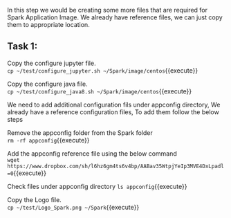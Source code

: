 In this step we would be creating some more files that are required for Spark Application Image.
We already have reference files, we can just copy them to appropriate location.

## Task 1:

Copy the configure jupyter file.<br>
`cp ~/test/configure_jupyter.sh ~/Spark/image/centos`{{execute}}

Copy the configure java file.<br>
`cp ~/test/configure_java8.sh ~/Spark/image/centos`{{execute}}

We need to add additional configuration fils under appconfig directory, We already have a reference configuration files, To add them follow the below steps<br>

Remove the appconfig folder from the Spark folder<br>
`rm -rf appconfig`{{execute}}

Add the appconfig reference file using the below command<br>
`wget https://www.dropbox.com/sh/l6hz6gm4ts6v4bp/AABav35WtpjYeIp3MVE4DxLpadl=0`{{execute}}

Check files under appconfig directory
`ls appconfig`{{execute}}

Copy the Logo file.
<br>
`cp ~/test/Logo_Spark.png ~/Spark`{{execute}}
